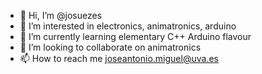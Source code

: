 - 👋 Hi, I’m @josuezes
- 👀 I’m interested in electronics, animatronics, arduino
- 🌱 I’m currently learning elementary C++ Arduino flavour
- 💞️ I’m looking to collaborate on animatronics
- 📫 How to reach me joseantonio.miguel@uva.es

<!---
josuezes/josuezes is a ✨ special ✨ repository because its `README.md` (this file) appears on your GitHub profile.
You can click the Preview link to take a look at your changes.
--->
